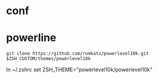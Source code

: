 # conf

# powerline

`
git clone https://github.com/romkatv/powerlevel10k.git $ZSH_CUSTOM/themes/powerlevel10k
`

In ~/.zshrc set ZSH_THEME="powerlevel10k/powerlevel10k"
